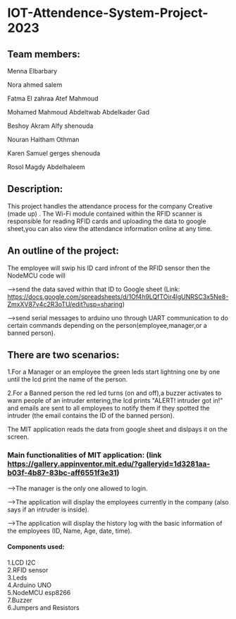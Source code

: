 # IOT-Attendence-System-Project-2023

## Team members:

Menna Elbarbary

Nora ahmed salem

Fatma El zahraa Atef Mahmoud

Mohamed Mahmoud Abdeltwab Abdelkader Gad

Beshoy Akram Alfy shenouda

Nouran Haitham Othman

Karen Samuel gerges shenouda

Rosol Magdy Abdelhaleem


## Description:
  
This project handles the attendance process for the company Creative (made up) . The Wi-Fi module contained within the RFID scanner is responsible for reading RFID cards and uploading the data to google sheet,you can also view the attendance information online at any time.

## An outline of the project:


The employee will swip his ID card infront of the RFID sensor then the NodeMCU code will 

-->send the data saved within that ID to Google sheet (Link: https://docs.google.com/spreadsheets/d/1Of4h9LQfTOir4lgUNRSC3x5Ne8-ZmxXV87v4c2R3oTU/edit?usp=sharing)


-->send serial messages to arduino uno through UART communication to do certain commands depending on the person(employee,manager,or a banned person).



## There are two scenarios: 

1.For a Manager or an employee the green leds start lightning one by one until the lcd print the name of the person.


2.For a Banned person the red led turns (on and off),a buzzer activates to warn people of an intruder entering,the lcd prints "ALERT! intruder got in!" and emails are sent to all employees to notify them if they spotted the intruder (the email contains the ID of the banned person).     



The MIT application reads the data from google sheet and dislpays it on the screen.  

### Main functionalities of MIT application: (link https://gallery.appinventor.mit.edu/?galleryid=1d3281aa-b03f-4b87-83bc-aff6551f3e31) 
  
-->The manager is the only one allowed to login. 

-->The application will display the employees currently in the company (also says if an intruder is inside).  

-->The application will display the history log with the basic information of the employees (ID, Name, Age, date, time). 


#### Components used:

1.LCD I2C  
2.RFID sensor  
3.Leds  
4.Arduino UNO  
5.NodeMCU esp8266  
7.Buzzer  
6.Jumpers and Resistors  

  

